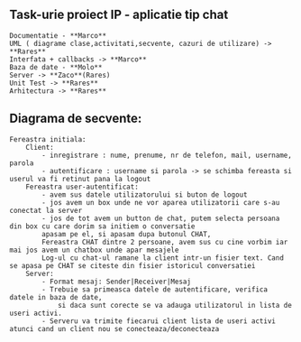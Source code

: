 ## Task-urie proiect IP - aplicatie tip chat

	Documentatie - **Marco** 
 	UML ( diagrame clase,activitati,secvente, cazuri de utilizare) -> **Rares**
	Interfata + callbacks -> **Marco**
	Baza de date - **Molo**
	Server -> **Zaco**(Rares)
	Unit Test -> **Rares**
	Arhitectura -> **Rares**


## Diagrama de secvente:

	Fereastra initiala:
		Client:
			- inregistrare : nume, prenume, nr de telefon, mail, username, parola
			- autentificare : username si parola -> se schimba fereasta si userul va fi retinut pana la logout
		Fereastra user-autentificat:
			- avem sus datele utilizatorului si buton de logout
			- jos avem un box unde ne vor aparea utilizatorii care s-au conectat la server
			- jos de tot avem un button de chat, putem selecta persoana din box cu care dorim sa initiem o conversatie
			apasam pe el, si apasam dupa butonul CHAT, 
			Fereastra CHAT dintre 2 persoane, avem sus cu cine vorbim iar mai jos avem un chatbox unde apar mesajele
			Log-ul cu chat-ul ramane la client intr-un fisier text. Cand se apasa pe CHAT se citeste din fisier istoricul conversatiei
		Server:
			- Format mesaj: Sender|Receiver|Mesaj
			- Trebuie sa primeasca datele de autentificare, verifica datele in baza de date, 
				si daca sunt corecte se va adauga utilizatorul in lista de useri activi. 
			- Serveru va trimite fiecarui client lista de useri activi atunci cand un client nou se conecteaza/deconecteaza

